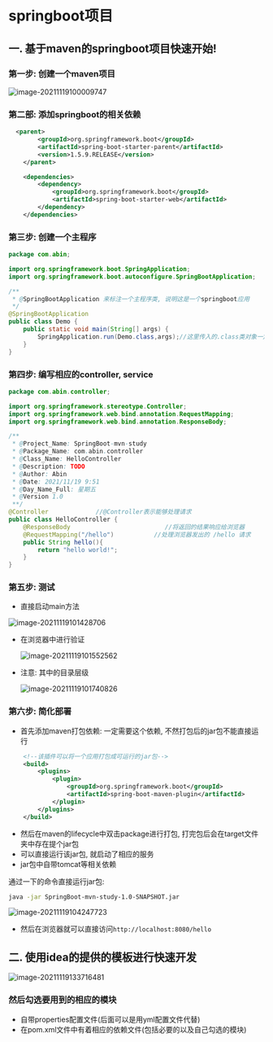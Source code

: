 # springboot项目

## 一. 基于maven的springboot项目快速开始!

### 第一步: 创建一个maven项目

![image-20211119100009747](https://my-pic-bed.oss-cn-chengdu.aliyuncs.com/typora_picture/202111191000827.png)

### 第二部: 添加springboot的相关依赖

```xml
  <parent>
        <groupId>org.springframework.boot</groupId>
        <artifactId>spring-boot-starter-parent</artifactId>
        <version>1.5.9.RELEASE</version>
    </parent>

    <dependencies>
        <dependency>
            <groupId>org.springframework.boot</groupId>
            <artifactId>spring-boot-starter-web</artifactId>
        </dependency>
    </dependencies>
```

### 第三步: 创建一个主程序

```Java
package com.abin;

import org.springframework.boot.SpringApplication;
import org.springframework.boot.autoconfigure.SpringBootApplication;

/**
 * @SpringBootApplication 来标注一个主程序类, 说明这是一个springboot应用
 */
@SpringBootApplication
public class Demo {
    public static void main(String[] args) {
        SpringApplication.run(Demo.class,args);//这里传入的.class类对象一定是有@SpringBootApplication注解的, args是main方法的参数
    }
}
```

### 第四步: 编写相应的controller, service

```Java
package com.abin.controller;

import org.springframework.stereotype.Controller;
import org.springframework.web.bind.annotation.RequestMapping;
import org.springframework.web.bind.annotation.ResponseBody;

/**
 * @Project_Name: SpringBoot-mvn-study
 * @Package_Name: com.abin.controller
 * @Class_Name: HelloController
 * @Description: TODO
 * @Author: Abin
 * @Date: 2021/11/19 9:51
 * @Day_Name_Full: 星期五
 * @Version 1.0
 **/
@Controller             //@Controller表示能够处理请求
public class HelloController {
    @ResponseBody                          //将返回的结果响应给浏览器
    @RequestMapping("/hello")           //处理浏览器发出的 /hello 请求
    public String hello(){
        return "hello world!";
    }
}
```

### 第五步: 测试

* 直接启动main方法

![image-20211119101428706](https://my-pic-bed.oss-cn-chengdu.aliyuncs.com/typora_picture/202111191014777.png)

* 在浏览器中进行验证

  ![image-20211119101552562](https://my-pic-bed.oss-cn-chengdu.aliyuncs.com/typora_picture/202111191015607.png)

* 注意: 其中的目录层级

  ![image-20211119101740826](https://my-pic-bed.oss-cn-chengdu.aliyuncs.com/typora_picture/202111191017870.png)



### 第六步: 简化部署

* 首先添加maven打包依赖: 一定需要这个依赖, 不然打包后的jar包不能直接运行

```xml
    <!--该插件可以将一个应用打包成可运行的jar包-->
    <build>
        <plugins>
            <plugin>
                <groupId>org.springframework.boot</groupId>
                <artifactId>spring-boot-maven-plugin</artifactId>
            </plugin>
        </plugins>
    </build>
```

* 然后在maven的lifecycle中双击package进行打包, 打完包后会在target文件夹中存在提个jar包
* 可以直接运行该jar包, 就启动了相应的服务
* jar包中自带tomcat等相关依赖

通过一下的命令直接运行jar包:

```bash
java -jar SpringBoot-mvn-study-1.0-SNAPSHOT.jar
```

![image-20211119104247723](https://my-pic-bed.oss-cn-chengdu.aliyuncs.com/typora_picture/202111191042765.png)

* 然后在浏览器就可以直接访问`http://localhost:8080/hello`



## 二. 使用idea的提供的模板进行快速开发

![image-20211119133716481](https://my-pic-bed.oss-cn-chengdu.aliyuncs.com/typora_picture/202111191337673.png)

### 然后勾选要用到的相应的模块

* 自带properties配置文件(后面可以是用yml配置文件代替)
* 在pom.xml文件中有着相应的依赖文件(包括必要的以及自己勾选的模块)







